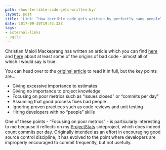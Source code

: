 ```yaml
---
path: /how-terrible-code-gets-written-by/
layout: post
title: 'Link: “How terrible code gets written by perfectly sane people”'
date: 2017-09-30T19:43:32Z
tags:
- external-links
- agile
---
```


Christian Maioli Mackeprang has written an article which you can find [here](https://chrismm.com/blog/how-terrible-code-gets-written-by-perfectly-sane-people/) and [here](https://techbeacon.com/how-terrible-code-gets-written-perfectly-sane-people) about at least some of the origins of bad code - almost all of which I would say is true. 

You can head over to the [original article](https://techbeacon.com/how-terrible-code-gets-written-perfectly-sane-people) to read it in full, but the key points are...

* Giving excessive importance to estimates
* Giving no importance to project knowledge
* Focusing on poor metrics such as “issues closed” or “commits per day”
* Assuming that good process fixes bad people
* Ignoring proven practices such as code reviews and unit testing
* Hiring developers with no “people” skills

One of these points - “Focusing on poor metrics” - is particularly interesting to me because it reflects on my [ProjectStats](https://github.com/psyked/projectstats) sideproject, which does indeed count commits per day. Originally intended as an effort in encouraging good source control discipline, it has evolved to the point where developers are improperly encouraged to commit frequently, but not usefully.

